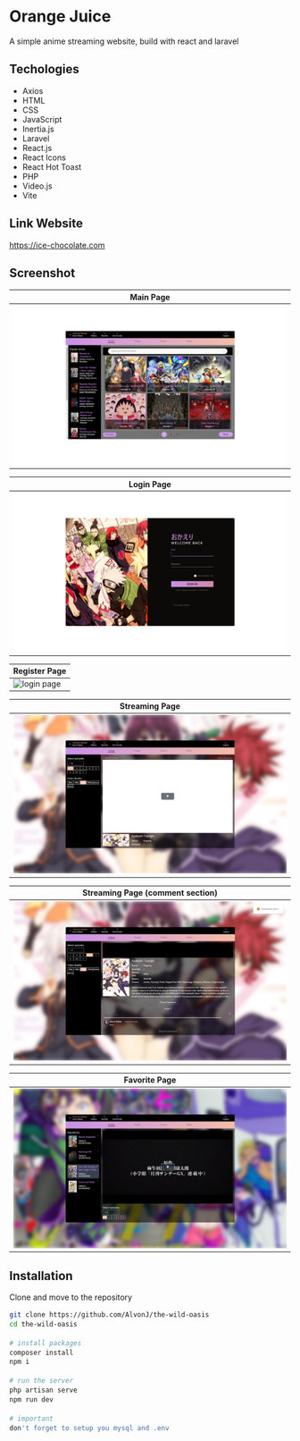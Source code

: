 # Orange Juice

A simple anime streaming website, build with react and laravel 

## Techologies

- Axios
- HTML
- CSS
- JavaScript
- Inertia.js
- Laravel
- React.js
- React Icons
- React Hot Toast
- PHP
- Video.js
- Vite

## Link Website

https://ice-chocolate.com

## Screenshot
| Main Page                           |
| --------------------------------------- |
| ![login page](public/img/pages_img/main_page.png) |

| Login Page                           |
| ------------------------------------ |
| ![login page](public/img/pages_img/login_page.png) |

| Register Page                           |
| ---------------------------------------- |
| ![login page](public/img/pages_imgs/register_page.png) |

| Streaming Page                           |
| ------------------------------------- |
| ![login page](public/img/pages_img/watch_page.png) |

| Streaming Page (comment section)                           |
| ------------------------------------ |
| ![login page](public/img/pages_img/watch_page_comment.png) |

| Favorite Page                           |
| --------------------------------------- |
| ![login page](public/img/pages_img/favorite_page.png) |

## Installation

Clone and move to the repository

```bash
git clone https://github.com/AlvonJ/the-wild-oasis
cd the-wild-oasis

# install packages
composer install
npm i

# run the server
php artisan serve
npm run dev

# important
don't forget to setup you mysql and .env
```
